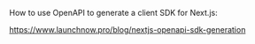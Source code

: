 How to use OpenAPI to generate a client SDK for Next.js:

https://www.launchnow.pro/blog/nextjs-openapi-sdk-generation
